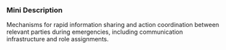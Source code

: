 ### Mini Description

Mechanisms for rapid information sharing and action coordination between relevant parties during emergencies, including communication infrastructure and role assignments.
